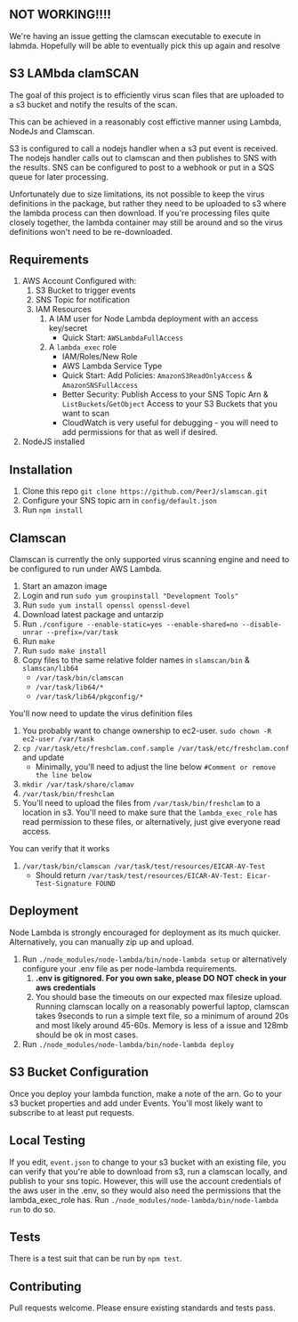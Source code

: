 NOT WORKING!!!!
---
We're having an issue getting the clamscan executable to execute in labmda.  Hopefully will be able to eventually
pick this up again and resolve

S3 LAMbda clamSCAN
---
The goal of this project is to efficiently virus scan files that are uploaded to a s3 bucket
and notify the results of the scan.

This can be achieved in a reasonably cost effictive manner using Lambda, NodeJs and Clamscan.

S3 is configured to call a nodejs handler when a s3 put event is received.  The nodejs handler calls out to clamscan
and then publishes to SNS with the results.  SNS can be configured to post to a webhook or put in a SQS queue for
later processing.

Unfortunately due to size limitations, its not possible to keep the virus definitions in the package, but rather
they need to be uploaded to s3 where the lambda process can then download.  If you're processing files quite closely
together, the lambda container may still be around and so the virus definitions won't need to be re-downloaded.

Requirements
---
1. AWS Account Configured with:
   1. S3 Bucket to trigger events
   1. SNS Topic for notification
   1. IAM Resources
      1. A IAM user for Node Lambda deployment with an access key/secret
         * Quick Start: `AWSLambdaFullAccess`
      1. A `lambda_exec` role
         * IAM/Roles/New Role
         * AWS Lambda Service Type
         * Quick Start: Add Policies: `AmazonS3ReadOnlyAccess` & `AmazonSNSFullAccess`
         * Better Security: Publish Access to your SNS Topic Arn & `ListBuckets`/`GetObject` Access to your S3 Buckets that you want to scan
         * CloudWatch is very useful for debugging - you will need to add permissions for that as well if desired.
1. NodeJS installed

Installation
---
1. Clone this repo `git clone https://github.com/PeerJ/slamscan.git`
1. Configure your SNS topic arn in `config/default.json`
1. Run `npm install`

Clamscan
---
Clamscan is currently the only supported virus scanning engine and need to be configured to
run under AWS Lambda.
1. Start an amazon image
1. Login and run `sudo yum groupinstall "Development Tools"`
1. Run `sudo yum install openssl openssl-devel`
1. Download latest package and untarzip
1. Run `./configure --enable-static=yes --enable-shared=no --disable-unrar --prefix=/var/task`
1. Run `make`
1. Run `sudo make install`
1. Copy files to the same relative folder names in `slamscan/bin` & `slamscan/lib64`
   * `/var/task/bin/clamscan`
   * `/var/task/lib64/*`
   * `/var/task/lib64/pkgconfig/*`

You'll now need to update the virus definition files
1. You probably want to change ownership to ec2-user. `sudo chown -R ec2-user /var/task`
1. `cp /var/task/etc/freshclam.conf.sample /var/task/etc/freshclam.conf` and update
   * Minimally, you'll need to adjust the line below `#Comment or remove the line below`
1. `mkdir /var/task/share/clamav`
1. `/var/task/bin/freshclam`
1. You'll need to upload the files from `/var/task/bin/freshclam` to a location in s3.
   You'll need to make sure that the `lambda_exec_role` has read permission to these files, or alternatively, just
   give everyone read access.

You can verify that it works
1. `/var/task/bin/clamscan /var/task/test/resources/EICAR-AV-Test`
   * Should return `/var/task/test/resources/EICAR-AV-Test: Eicar-Test-Signature FOUND`

Deployment
---
Node Lambda is strongly encouraged for deployment as its much quicker.  Alternatively, you can manually zip up and upload.
1. Run `./node_modules/node-lambda/bin/node-lambda setup` or alternatively configure your .env file as per node-lambda requirements.
   1. **.env is gitignored.  For you own sake, please DO NOT check in your aws credentials**
   1. You should base the timeouts on our expected max filesize upload. Running clamscan locally on a reasonably powerful
      laptop, clamscan takes 9seconds to run a simple text file, so a minimum of around 20s and most likely around 45-60s.
      Memory is less of a issue and 128mb should be ok in most cases.
1. Run `./node_modules/node-lambda/bin/node-lambda deploy`

S3 Bucket Configuration
---
Once you deploy your lambda function, make a note of the arn.  Go to your s3 bucket properties and add under Events.
You'll most likely want to subscribe to at least put requests.

Local Testing
---
If you edit, `event.json` to change to your s3 bucket with an existing file, you can verify that you're able
to download from s3, run a clamscan locally, and publish to your sns topic.  However, this will use the account
credentials of the aws user in the .env, so they would also need the permissions that the lambda_exec_role has.
Run `./node_modules/node-lambda/bin/node-lambda run` to do so.

Tests
---
There is a test suit that can be run by `npm test`.

Contributing
---
Pull requests welcome.  Please ensure existing standards and tests pass.

